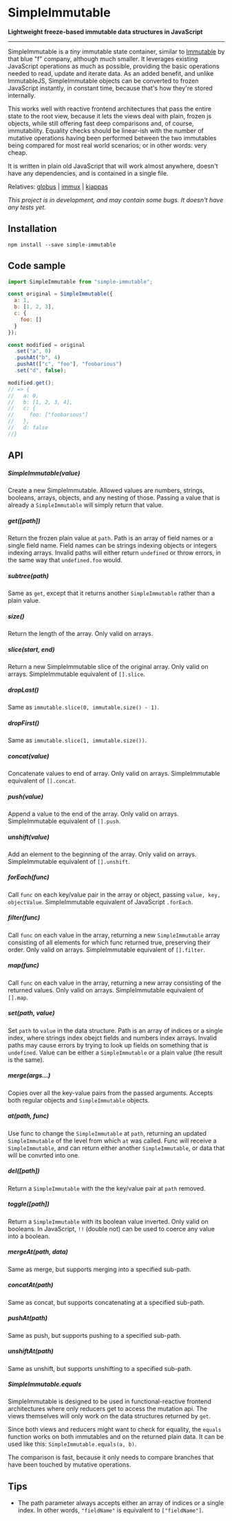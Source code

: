 
# SimpleImmutable

**Lightweight freeze-based immutable data structures in JavaScript**

---

SimpleImmutable is a *tiny* immutable state container, similar to [Immutable](https://facebook.github.io/immutable-js/) by that blue "f" company, although much smaller. It leverages existing JavaScript operations as much as possible, providing the basic operations needed to read, update and iterate data. As an added benefit, and unlike ImmutableJS, SimpleImmutable objects can be converted to frozen JavaScript instantly, in constant time, because that's how they're stored internally.

This works well with reactive frontend architectures that pass the entire state to the root view, because it lets the views deal with plain, frozen js objects, while still offering fast deep comparisons and, of course, immutability. Equality checks should be linear-ish with the number of mutative operations having been performed between the two immutables being compared for most real world scenarios; or in other words: very cheap.

It is written in plain old JavaScript that will work almost anywhere, doesn't have any dependencies, and is contained in a single file.

Relatives: [globus](https://github.com/jbe/globus) | [immux](https://github.com/jbe/immux) | [kjappas](https://github.com/jbe/kjappas)

*This project is in development, and may contain some bugs. It doesn't have any tests yet.*

## Installation

`npm install --save simple-immutable`

## Code sample

```javascript
import SimpleImmutable from "simple-immutable";

const original = SimpleImmutable({
  a: 1,
  b: [1, 2, 3],
  c: {
    foo: []
  }
});

const modified = original
  .set("a", 0)
  .pushAt("b", 4)
  .pushAt(["c", "foo"], "foobarious")
  .set("d", false);

modified.get();
// => {
//   a: 0,
//   b: [1, 2, 3, 4],
//   c: {
//     foo: ["foobarious"]
//   },
//   d: false
//}

```

## API

##### SimpleImmutable(value)

Create a new SimpleImmutable. Allowed values are numbers, strings, booleans, arrays, objects, and any nesting of those. Passing a value that is already a `SimpleImmutable` will simply return that value.

##### get([path])

Return the frozen plain value at `path`. Path is an array of field names or a single field name. Field names can be strings indexing objects or integers indexing arrays. Invalid paths will either return `undefined` or throw errors, in the same way that `undefined.foo` would.

##### subtree(path)

Same as `get`, except that it returns another `SimpleImmutable` rather than a plain value.

##### size()

Return the length of the array. Only valid on arrays.

##### slice(start, end)

Return a new SimpleImmutable slice of the original array. Only valid on arrays. SimpleImmutable equivalent of `[].slice`.

##### dropLast()

Same as `immutable.slice(0, immutable.size() - 1)`.

##### dropFirst()

Same as `immutable.slice(1, immutable.size())`.

##### concat(value)

Concatenate values to end of array. Only valid on arrays. SimpleImmutable equivalent of `[].concat`.

##### push(value)

Append a value to the end of the array. Only valid on arrays. SimpleImmutable equivalent of `[].push`.

##### unshift(value)

Add an element to the beginning of the array. Only valid on arrays. SimpleImmutable equivalent of `[].unshift`.

##### forEach(func)

Call `func` on each key/value pair in the array or object, passing `value, key, objectValue`. SimpleImmutable equivalent of JavaScript `.forEach`.

##### filter(func)

Call `func` on each value in the array, returning a new `SimpleImmutable` array consisting of all elements for which func returned true, preserving their order. Only valid on arrays. SimpleImmutable equivalent of `[].filter`.

##### map(func)

Call `func` on each value in the array, returning a new array consisting of the returned values. Only valid on arrays. SimpleImmutable equivalent of `[].map`.

##### set(path, value)

Set `path` to `value` in the data structure. Path is an array of indices or a single index, where strings index obejct fields and numbers index arrays. Invalid paths may cause errors by trying to look up fields on something that is `undefined`. Value can be either a `SimpleImmutable` or a plain value (the result is the same).

##### merge(args...)

Copies over all the key-value pairs from the passed arguments. Accepts both regular objects and `SimpleImmutable` objects.

##### at(path, func)

Use func to change the `SimpleImmutable` at `path`, returning an updated `SimpleImmutable` of the level from which `at` was called. Func will receive a `SimpleImmutable`, and can return either another `SimpleImmutable`, or data that will be convrted into one.

##### del([path])

Return a `SimpleImmutable` with the the key/value pair at `path` removed.

##### toggle([path])

Return a `SimpleImmutable` with its boolean value inverted. Only valid on booleans. In JavaScript, `!!` (double not) can be used to coerce any value into a boolean.

##### mergeAt(path, data)

Same as merge, but supports merging into a specified sub-path.

##### concatAt(path)

Same as concat, but supports concatenating at a specified sub-path.

##### pushAt(path)

Same as push, but supports pushing to a specified sub-path.

##### unshiftAt(path)

Same as unshift, but supports unshifting to a specified sub-path.

##### SimpleImmutable.equals

SimpleImmutable is designed to be used in functional-reactive frontend architectures where only reducers get to access the mutation api. The views themselves will only work on the data structures returned by `get`.

Since both views and reducers might want to check for equality, the `equals` function works on both immutables and on the returned plain data. It can be used like this: `SimpleImmutable.equals(a, b)`.

The comparison is fast, because it only needs to compare branches that have been touched by mutative operations.

## Tips

- The path parameter always accepts either an array of indices or a single index. In other words, `"fieldName"` is equivalent to `["fieldName"]`.
